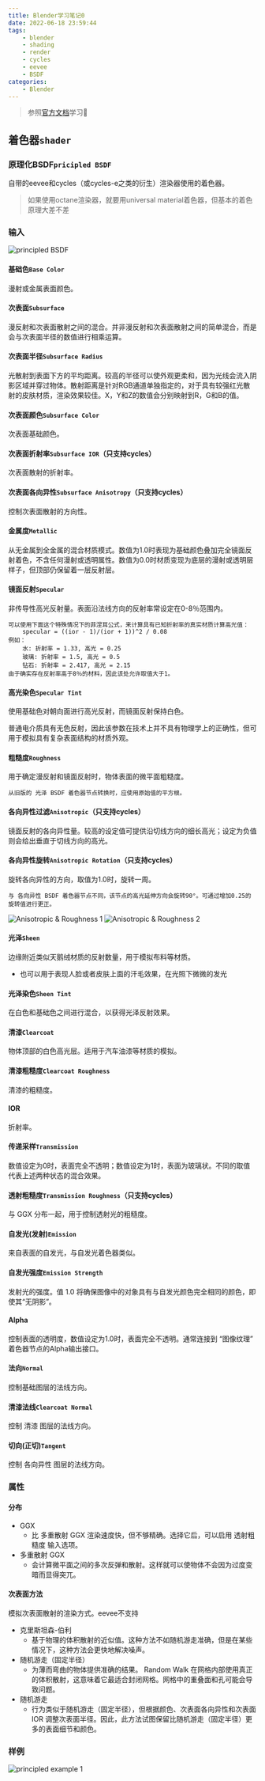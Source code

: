 ```yaml
---
title: Blender学习笔记0
date: 2022-06-18 23:59:44
tags:
    - blender
    - shading
    - render
    - cycles
    - eevee
    - BSDF
categories:
    - Blender
---
```


> 参照[官方文档](https://docs.blender.org/manual/zh-hans/3.1/render/shader_nodes/shader/principled.html)学习🙂

## 着色器`shader`

### 原理化BSDF`pricipled BSDF`


自带的eevee和cycles（或cycles-e之类的衍生）渲染器使用的着色器。

> 如果使用octane渲染器，就要用universal material着色器，但基本的着色原理大差不差

### 输入
![principled BSDF](blender-learning-memo0/render_shader-nodes_shader_principled_node.png)

#### 基础色`Base Color`
漫射或金属表面颜色。


#### 次表面`Subsurface`
漫反射和次表面散射之间的混合。并非漫反射和次表面散射之间的简单混合，而是会与次表面半径的数值进行相乘运算。


#### 次表面半径`Subsurface Radius`
光散射到表面下方的平均距离。较高的半径可以使外观更柔和，因为光线会流入阴影区域并穿过物体。散射距离是针对RGB通道单独指定的，对于具有较强红光散射的皮肤材质，渲染效果较佳。X，Y和Z的数值会分别映射到R，G和B的值。


#### 次表面颜色`Subsurface Color`
次表面基础颜色。


#### 次表面折射率`Subsurface IOR`（只支持cycles）
次表面散射的折射率。


#### 次表面各向异性`Subsurface Anisotropy`（只支持cycles）
控制次表面散射的方向性。


#### 金属度`Metallic`
从无金属到全金属的混合材质模式。数值为1.0时表现为基础颜色叠加完全镜面反射着色，不含任何漫射或透明属性。数值为0.0时材质变现为底层的漫射或透明层样子，但顶部仍保留着一层反射层。


#### 镜面反射`Specular`
非传导性高光反射量。表面沿法线方向的反射率常设定在0-8％范围内。
```text
可以使用下面这个特殊情况下的菲涅耳公式，来计算具有已知折射率的真实材质计算高光值：
    specular = ((ior - 1)/(ior + 1))^2 / 0.08 
例如：
    水: 折射率 = 1.33, 高光 = 0.25
    玻璃: 折射率 = 1.5, 高光 = 0.5
    钻石: 折射率 = 2.417, 高光 = 2.15
由于确实存在反射率高于8％的材料，因此该处允许取值大于1。
```


#### 高光染色`Specular Tint`
使用基础色对朝向面进行高光反射，而镜面反射保持白色。

普通电介质具有无色反射，因此该参数在技术上并不具有物理学上的正确性，但可用于模拟具有复杂表面结构的材质外观。


#### 粗糙度`Roughness`
用于确定漫反射和镜面反射时，物体表面的微平面粗糙度。
```text
从旧版的 光泽 BSDF 着色器节点转换时，应使用原始值的平方根。
```


#### 各向异性过滤`Anisotropic`（只支持cycles）
镜面反射的各向异性量。较高的设定值可提供沿切线方向的细长高光；设定为负值则会给出垂直于切线方向的高光。


#### 各向异性旋转`Anisotropic Rotation`（只支持cycles）
旋转各向异性的方向，取值为1.0时，旋转一周。
```text
与 各向异性 BSDF 着色器节点不同，该节点的高光延伸方向会旋转90°。可通过增加0.25的旋转值进行更正。
```
![Anisotropic & Roughness 1](blender-learning-memo0/render_shader-nodes_shader_principled_example-2a.jpg)
![Anisotropic & Roughness 2](blender-learning-memo0/render_shader-nodes_shader_principled_example-2b.jpg)

#### 光泽`Sheen`
边缘附近类似天鹅绒材质的反射数量，用于模拟布料等材质。

- 也可以用于表现人脸或者皮肤上面的汗毛效果，在光照下微微的发光


#### 光泽染色`Sheen Tint`
在白色和基础色之间进行混合，以获得光泽反射效果。


#### 清漆`Clearcoat`
物体顶部的白色高光层。适用于汽车油漆等材质的模拟。


#### 清漆粗糙度`Clearcoat Roughness`
清漆的粗糙度。


#### IOR
折射率。


#### 传递采样`Transmission`
数值设定为0时，表面完全不透明；数值设定为1时，表面为玻璃状。不同的取值代表上述两种状态的混合效果。


#### 透射粗糙度`Transmission Roughness`（只支持cycles）
与 GGX 分布一起，用于控制透射光的粗糙度。


#### 自发光(发射)`Emission`
来自表面的自发光，与自发光着色器类似。


#### 自发光强度`Emission Strength`
发射光的强度。值 1.0 将确保图像中的对象具有与自发光颜色完全相同的颜色，即使其“无阴影”。


#### Alpha
控制表面的透明度，数值设定为1.0时，表面完全不透明。通常连接到 “图像纹理” 着色器节点的Alpha输出接口。


#### 法向`Normal`
控制基础图层的法线方向。


#### 清漆法线`Clearcoat Normal`
控制 清漆 图层的法线方向。


#### 切向(正切)`Tangent`
控制 各向异性 图层的法线方向。


### 属性
#### 分布
- GGX
  - 比 多重散射 GGX 渲染速度快，但不够精确。选择它后，可以启用 透射粗糙度 输入选项。
- 多重散射 GGX
  - 会计算微平面之间的多次反弹和散射。这样就可以使物体不会因为过度变暗而显得突兀。


#### 次表面方法
模拟次表面散射的渲染方式。eevee不支持
- 克里斯坦森-伯利
  - 基于物理的体积散射的近似值。这种方法不如随机游走准确，但是在某些情况下，这种方法会更快地解决噪声。
- 随机游走（固定半径）
  - 为薄而弯曲的物体提供准确的结果。 Random Walk 在网格内部使用真正的体积散射，这意味着它最适合封闭网格。网格中的重叠面和孔可能会导致问题。
- 随机游走
  - 行为类似于随机游走（固定半径），但根据颜色、次表面各向异性和次表面 IOR 调整次表面半径。因此，此方法试图保留比随机游走（固定半径）更多的表面细节和颜色。


### 样例
![principled example 1](blender-learning-memo0/render_shader-nodes_shader_principled_example-1a.jpg)